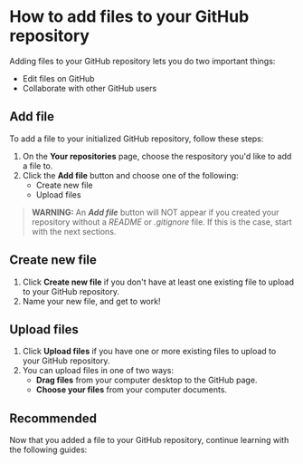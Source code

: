 # How to add files to your GitHub repository
Adding files to your GitHub repository lets you do two important things: 
- Edit files on GitHub  
- Collaborate with other GitHub users
## Add file  
To add a file to your initialized GitHub repository, follow these steps: 
1. On the **Your repositories** page, choose the respository you'd like to add a file to.
2.  Click the **Add file** button and choose one of the following:  
    - Create new file 
    - Upload files
>**WARNING:** An ***Add file*** button will NOT appear if you created your repository without a *README* or *.gitignore* file. If this is the case, start with the next sections. 
## Create new file 
1. Click **Create new file** if you don't have at least one existing file to upload to your GitHub repository. 
2. Name your new file, and get to work! 
## Upload files
1. Click **Upload files** if you have one or more existing files to upload to your GitHub repository. 
2. You can upload files in one of two ways: 
    - **Drag files** from your computer desktop to the GitHub page. 
    - **Choose your files** from your computer documents.
## Recommended
Now that you added a file to your GitHub repository, continue learning with the following guides: 
